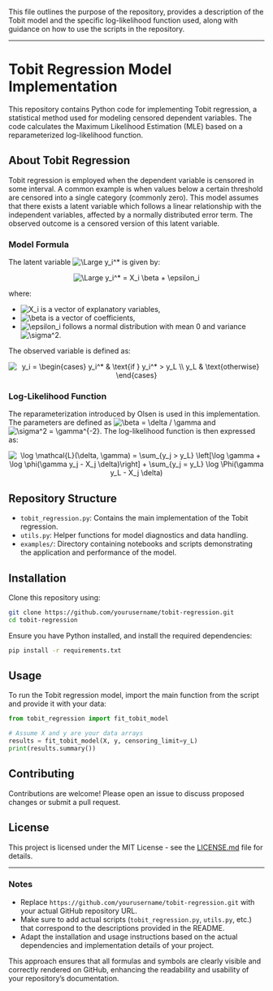 This file outlines the purpose of the repository, provides a description of the Tobit model and the specific log-likelihood function used, along with guidance on how to use the scripts in the repository.

---

# Tobit Regression Model Implementation

This repository contains Python code for implementing Tobit regression, a statistical method used for modeling censored dependent variables. The code calculates the Maximum Likelihood Estimation (MLE) based on a reparameterized log-likelihood function.

## About Tobit Regression

Tobit regression is employed when the dependent variable is censored in some interval. A common example is when values below a certain threshold are censored into a single category (commonly zero). This model assumes that there exists a latent variable which follows a linear relationship with the independent variables, affected by a normally distributed error term. The observed outcome is a censored version of this latent variable.

### Model Formula

The latent variable <img src="https://latex.codecogs.com/svg.latex?y_i^*" title="\Large y_i^*" /> is given by:

<p align="center"><img src="https://latex.codecogs.com/svg.latex?\Large&space;y_i^*=X_i\beta+\epsilon_i" title="\Large y_i^* = X_i \beta + \epsilon_i" /></p>

where:
- <img src="https://latex.codecogs.com/svg.latex?X_i" title="X_i" /> is a vector of explanatory variables,
- <img src="https://latex.codecogs.com/svg.latex?\beta" title="\beta" /> is a vector of coefficients,
- <img src="https://latex.codecogs.com/svg.latex?\epsilon_i" title="\epsilon_i" /> follows a normal distribution with mean 0 and variance <img src="https://latex.codecogs.com/svg.latex?\sigma^2" title="\sigma^2" />.

The observed variable is defined as:

<p align="center"><img src="https://latex.codecogs.com/svg.latex?y_i%20=%20\begin{cases}%20y_i^*%20&%20\text{if%20}%20y_i^*%20>%20y_L%20\\%20y_L%20&%20\text{otherwise}%20\end{cases}" title="y_i = \begin{cases} y_i^* & \text{if } y_i^* > y_L \\ y_L & \text{otherwise} \end{cases}" /></p>

### Log-Likelihood Function

The reparameterization introduced by Olsen is used in this implementation. The parameters are defined as <img src="https://latex.codecogs.com/svg.latex?\beta=\delta/\gamma" title="\beta = \delta / \gamma" /> and <img src="https://latex.codecogs.com/svg.latex?\sigma^2=\gamma^{-2}" title="\sigma^2 = \gamma^{-2}" />. The log-likelihood function is then expressed as:

<p align="center"><img src="https://latex.codecogs.com/svg.latex?\log\mathcal{L}(\delta,\gamma)=\sum_{y_j>y_L}\left[\log\gamma+\log\phi(\gamma%20y_j-X_j\delta)\right]+\sum_{y_j=y_L}\log\Phi(\gamma%20y_L-X_j\delta)" title="\log \mathcal{L}(\delta, \gamma) = \sum_{y_j > y_L} \left[\log \gamma + \log \phi(\gamma y_j - X_j \delta)\right] + \sum_{y_j = y_L} \log \Phi(\gamma y_L - X_j \delta)" /></p>

## Repository Structure

- `tobit_regression.py`: Contains the main implementation of the Tobit regression.
- `utils.py`: Helper functions for model diagnostics and data handling.
- `examples/`: Directory containing notebooks and scripts demonstrating the application and performance of the model.

## Installation

Clone this repository using:

```bash
git clone https://github.com/yourusername/tobit-regression.git
cd tobit-regression
```

Ensure you have Python installed, and install the required dependencies:

```bash
pip install -r requirements.txt
```

## Usage

To run the Tobit regression model, import the main function from the script and provide it with your data:

```python
from tobit_regression import fit_tobit_model

# Assume X and y are your data arrays
results = fit_tobit_model(X, y, censoring_limit=y_L)
print(results.summary())
```

## Contributing

Contributions are welcome! Please open an issue to discuss proposed changes or submit a pull request.

## License

This project is licensed under the MIT License - see the [LICENSE.md](LICENSE.md) file for details.

---

### Notes

- Replace `https://github.com/yourusername/tobit-regression.git` with your actual GitHub repository URL.
- Make sure to add actual scripts (`tobit_regression.py`, `utils.py`, etc.) that correspond to the descriptions provided in the README.
- Adapt the installation and usage instructions based on the actual dependencies and implementation details of your project.

This approach ensures that all formulas and symbols are clearly visible and correctly rendered on GitHub, enhancing the readability and usability of your repository’s documentation.
